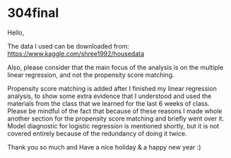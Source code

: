 # 304final

Hello, 

The data I used can be downloaded from: https://www.kaggle.com/shree1992/housedata

Also, please consider that the main focus of the analysis is on the multiple linear regression, and not the propensity score matching. 

Propensity score matching is added after I finished my linear regression analysis, to show some extra evidence that I understood and used the materials from the class that we learned for the last 6 weeks of class. Please be mindful of the fact that because of these reasons I made whole another section for the propensity score matching and briefly went over it. Model diagnostic for logistic regression is mentioned shortly, but it is not covered entirely because of the redundancy of doing it twice.  

Thank you so much and Have a nice holiday & a happy new year :) 
